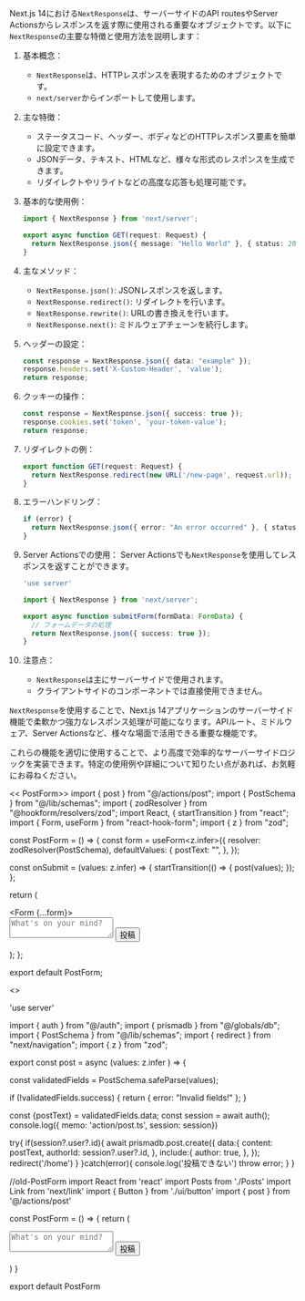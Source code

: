 Next.js 14における`NextResponse`は、サーバーサイドのAPI routesやServer Actionsからレスポンスを返す際に使用される重要なオブジェクトです。以下に`NextResponse`の主要な特徴と使用方法を説明します：

1. 基本概念：
   - `NextResponse`は、HTTPレスポンスを表現するためのオブジェクトです。
   - `next/server`からインポートして使用します。

2. 主な特徴：
   - ステータスコード、ヘッダー、ボディなどのHTTPレスポンス要素を簡単に設定できます。
   - JSONデータ、テキスト、HTMLなど、様々な形式のレスポンスを生成できます。
   - リダイレクトやリライトなどの高度な応答も処理可能です。

3. 基本的な使用例：

   ```typescript
   import { NextResponse } from 'next/server';

   export async function GET(request: Request) {
     return NextResponse.json({ message: "Hello World" }, { status: 200 });
   }
   ```

4. 主なメソッド：
   - `NextResponse.json()`: JSONレスポンスを返します。
   - `NextResponse.redirect()`: リダイレクトを行います。
   - `NextResponse.rewrite()`: URLの書き換えを行います。
   - `NextResponse.next()`: ミドルウェアチェーンを続行します。

5. ヘッダーの設定：

   ```typescript
   const response = NextResponse.json({ data: "example" });
   response.headers.set('X-Custom-Header', 'value');
   return response;
   ```

6. クッキーの操作：

   ```typescript
   const response = NextResponse.json({ success: true });
   response.cookies.set('token', 'your-token-value');
   return response;
   ```

7. リダイレクトの例：

   ```typescript
   export function GET(request: Request) {
     return NextResponse.redirect(new URL('/new-page', request.url));
   }
   ```

8. エラーハンドリング：

   ```typescript
   if (error) {
     return NextResponse.json({ error: "An error occurred" }, { status: 500 });
   }
   ```

9. Server Actionsでの使用：
   Server Actionsでも`NextResponse`を使用してレスポンスを返すことができます。

   ```typescript
   'use server'

   import { NextResponse } from 'next/server';

   export async function submitForm(formData: FormData) {
     // フォームデータの処理
     return NextResponse.json({ success: true });
   }
   ```

10. 注意点：
    - `NextResponse`は主にサーバーサイドで使用されます。
    - クライアントサイドのコンポーネントでは直接使用できません。

`NextResponse`を使用することで、Next.js 14アプリケーションのサーバーサイド機能で柔軟かつ強力なレスポンス処理が可能になります。APIルート、ミドルウェア、Server Actionsなど、様々な場面で活用できる重要な機能です。

これらの機能を適切に使用することで、より高度で効率的なサーバーサイドロジックを実装できます。特定の使用例や詳細について知りたい点があれば、お気軽にお尋ねください。


<< PostForm>>
import { post } from "@/actions/post";
import { PostSchema } from "@/lib/schemas";
import { zodResolver } from "@hookform/resolvers/zod";
import React, { startTransition } from "react";
import { Form, useForm } from "react-hook-form";
import { z } from "zod";

const PostForm = () => {
  const form = useForm<z.infer<typeof PostSchema>>({
    resolver: zodResolver(PostSchema),
    defaultValues: {
      postText: "",
    },
  });

  const onSubmit = (values: z.infer<typeof PostSchema>) => {
    startTransition(() => {
      post(values);
    });
  };

  return (
    <div className="bg-white shadow-md rounded p-4 mb-4">
      <Form {...form}>
        <form onSubmit={form.handleSubmit(onSubmit)}>
          <textarea
            name="post"
            className="w-full h-24 p-2 border border-gray-300 rounded resize-none focus:outline-none focus:ring-2 focus:ring-blue-400"
            placeholder="What's on your mind?"
          ></textarea>
          <button
            type="submit"
            className="mt-2 bg-gray-700 hover:bg-green-700 duration-200 text-white font-semibold py-2 px-4 rounded"
          >
            投稿
          </button>
        </form>
      </Form>
    </div>
  );
};

export default PostForm;


<<post copy>>

'use server'

import { auth } from "@/auth";
import { prismadb } from "@/globals/db";
import { PostSchema } from "@/lib/schemas";
import { redirect } from "next/navigation";
import { z } from "zod";

export const post = async (values: z.infer<typeof PostSchema> ) => {
  
  const validatedFields = PostSchema.safeParse(values);

  if (!validatedFields.success) {
    return { error: "Invalid fields!" };
  }

  const {postText} = validatedFields.data;
  const session = await auth();
  console.log({
    memo: 'action/post.ts',
    session: session})

  try{
    if(session?.user?.id){
    await prismadb.post.create({
      data:{
        content: postText,
        authorId: session?.user?.id,
      },
      include:{
        author: true,
      },
    });
    redirect('/home')
  }
  }catch(error){
    console.log('投稿できない')
    throw error;
  }
}

//old-PostForm
import React from 'react'
import Posts from './Posts'
import Link from 'next/link'
import { Button } from './ui/button'
import { post } from '@/actions/post'

const PostForm = () => {
  return (
    <div className="min-h-screen bg-gray-100">
      <div className="bg-white shadow-md rounded p-4 mb-4">
        <form action={post}>
          <textarea
            name='post'
            className="w-full h-24 p-2 border border-gray-300 rounded resize-none focus:outline-none focus:ring-2 focus:ring-blue-400"
            placeholder="What's on your mind?"
          ></textarea>
          <button
            type="submit"
            className="mt-2 bg-gray-700 hover:bg-green-700 duration-200 text-white font-semibold py-2 px-4 rounded"
          >
            投稿
          </button>
        </form>
      </div>
  </div>
  )
}

export default PostForm